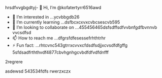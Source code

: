 hrsdfvvgbgdtyj- 👋 Hi, I’m @kofatertyrr6516awd
- 👀 I’m interested in ...ycvbbgdb26
- 🌱 I’m currently learning ...dsfbcxcxvxcvbcsescvb595
- 💞️ I’m looking to collaborate on ...455456465dsfsdffsdfvvbnfgdfbvnnvb vvcsdfsd
- 📫 How to reach me ...dfgrsfdfesessefrhthtrhr
- ⚡ Fun fact: ...rhtcvnc543gtrrxcvvxcfdsdfsdjjxcvsdfdfgffg
5sfdsadfrththvdf4877cbvhgnhgcvbdfdfvdfdnfff
<!---cbmdsdssdfdsfdsfsd
kofatertyrr/kofatertyrr is a ✨ special ✨ repository because ithmhs `README.md` (thdfbfbis file) appears on your GitHub profile.
You can click the Preview link to take a look at your changes.e2vbcc
--->2regrere
asdewsd
543534fdfs
rwerzxczx
